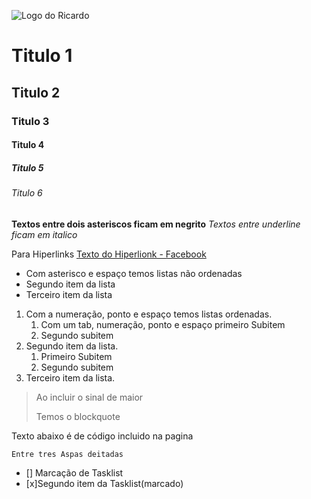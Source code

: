 ![Logo do Ricardo](https://lh3.googleusercontent.com/R-3fybb9EPqDBumrRLMemus7kLi02XF5kI3z__Y2g963gUjcW0sIVkxI1cQMSFt279dSOBOY4uuzN2lax5ewNF8uFc07Edqd_7_XlKdfy3hErS9LQ8BNZ-lxNwlORWWmrbRuDjBDsUHHhFAP9f4eXpxyEBSwBQ28ucroLdfhLyaGeJ3sEmzQr6_WbwXcJPZk7jCXmNp6M3-ARuFBiZqSFrixZvcFbNRoeVL3B6gA3MoApw5PszRDu_d-dx0mMWu-Qtpab2juX92T6ekhJzKgRI0iJnVpwl6saA9L5ndDvrFEo7CfPigcIkNaPqTOhT6ckbc_hKQ73t1j1RP2GG61q2qHGRzzKGqGI31a1Ycg6P9SKBEWMLMg0oCdxM1bOAn-a_hDh07FWD_MGV7Xdxhuf2AoghcnM9UEiAo9BwTLU1o3qnYlKyc7tHzSJ-1SrC_4owoikpQJ6x1qscXuY2TvxUdlyXN6PCSyykSenBycM5UnW-lQQvPaWPPCzo4lLgO8Zf1o6AFJ14CRN_Oxt64cM0ORdlDy7BthiX6gegC8fFS_IVsRVbqDzyzvQbsXQPYRK_BMb1Zfcrro32piJmlq54uYyLrM_zlmfqXW0FLt88Tfvleyp02EFYfc3zQaVwUIunwG5tNk-ltlz2gvJPmzijTXXzWRHrZSV6-VDAkb4ppqVQyZGmGXHXUv9EZUp_CHaluLdM6eP7sO6zG_29jNY3aII6ppPV-EBNPSx6IJqQ7j-zWtw57nAmgnUlvgRAszp1J0Ef-c9ok_LlNAQzY0UX_8puvxrlfiPQ=w847-h635-no?authuser=0)

# Titulo 1
## Titulo 2
### Titulo 3
#### Titulo 4
##### Titulo 5
###### Titulo 6
**Textos entre dois asteriscos ficam em negrito**
_Textos entre underline ficam em italico_


Para Hiperlinks
[Texto do Hiperlionk - Facebook](https://www.facebook.com/ricardo.valin/)

* Com asterisco e espaço temos listas não ordenadas
* Segundo item da lista
* Terceiro item da lista

1. Com a numeração, ponto e espaço temos listas ordenadas.
    1. Com um tab, numeração, ponto e espaço primeiro Subitem
    2. Segundo subitem
2. Segundo item da lista.
    1. Primeiro Subitem
    2. Segundo subitem
3. Terceiro item da lista.

>Ao incluir o sinal de maior
>
>Temos o blockquote

Texto abaixo é de código incluido na pagina
```
Entre tres Aspas deitadas
```
- [] Marcação de Tasklist
- [x]Segundo item da Tasklist(marcado)